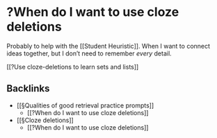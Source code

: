 # ?When do I want to use cloze deletions
Probably to help with the [[Student Heuristic]]. When I want to connect ideas together, but I don’t need to remember *every* detail.

[[?Use cloze-deletions to learn sets and lists]]

## Backlinks
* [[§Qualities of good retrieval practice prompts]]
	* [[?When do I want to use cloze deletions]]
* [[§Cloze deletions]]
	* [[?When do I want to use cloze deletions]]

<!-- #p0 -->

<!-- {BearID:9E7A220E-B6F0-4068-8A31-A279E89006A7-471-000001496878E640} -->
